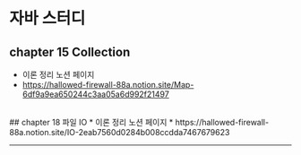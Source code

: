 # 자바 스터디

## chapter 15 Collection
* 이론 정리 노션 페이지
* https://hallowed-firewall-88a.notion.site/Map-6df9a9ea650244c3aa05a6d992f21497
<br/>
## chapter 18 파일 IO
* 이론 정리 노션 페이지
* https://hallowed-firewall-88a.notion.site/IO-2eab7560d0284b008ccdda7467679623
<hr/>